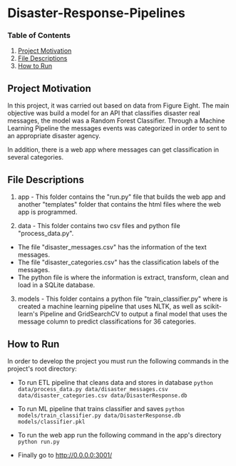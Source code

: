 # Disaster-Response-Pipelines

### Table of Contents

1. [Project Motivation](#motivation)
2. [File Descriptions](#files)
3. [How to Run](#run)


## Project Motivation <a name="motivation"></a>

In this project, it was carried out based on data from Figure Eight. 
The main objective was build a model for an API that classifies disaster real messages, the model was a Random Forest Classifier.
Through a Machine Learning Pipeline the messages events was categorized in order to sent to an appropriate disaster agency.

In addition, there is a web app where messages can get classification in several categories.


## File Descriptions <a name="files"></a>

1. app - This folder contains the "run.py" file that builds the web app and another "templates" folder that contains the html files where the web app is programmed.

2. data - This folder contains two csv files and python file "process_data.py". 

- The file "disaster_messages.csv" has the information of the text messages.
- The file "disaster_categories.csv" has the classification labels of the messages. 
- The python file is where the information is extract, transform, clean and load in a SQLite database. 

3. models - This folder contains a python file "train_classifier.py" where is created a machine learning pipeline that uses NLTK, as well as scikit-learn's Pipeline and GridSearchCV to output a final model that uses the message column to predict classifications for 36 categories. 


## How to Run <a name="run"></a>

In order to develop the project you must run the following commands in the project's root directory:

- To run ETL pipeline that cleans data and stores in database
        `python data/process_data.py data/disaster_messages.csv data/disaster_categories.csv data/DisasterResponse.db`
        
- To run ML pipeline that trains classifier and saves
        `python models/train_classifier.py data/DisasterResponse.db models/classifier.pkl`
        
 - To run the web app run the following command in the app's directory
         `python run.py`
  
 - Finally go to http://0.0.0.0:3001/



